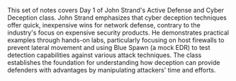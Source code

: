 This set of notes covers Day 1 of John Strand's Active Defense and Cyber Deception class. John Strand emphasizes that cyber deception techniques offer quick, inexpensive wins for network defense, contrary to the industry's focus on expensive security products. He demonstrates practical examples through hands-on labs, particularly focusing on host firewalls to prevent lateral movement and using Blue Spawn (a mock EDR) to test detection capabilities against various attack techniques. The class establishes the foundation for understanding how deception can provide defenders with advantages by manipulating attackers' time and efforts.
